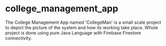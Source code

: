 # college_management_app
The College Management App named 'CollegeMan' is a small scale project to depict the picture of the system and how its working take place.
Whole project is done using pure Java Language with Firebase Firestore connectivity.
